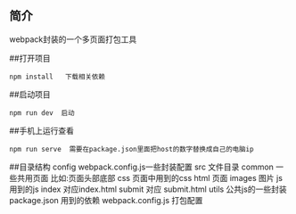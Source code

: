 
## 简介

   webpack封装的一个多页面打包工具 

##打开项目
   
    npm install   下载相关依赖
	
##启动项目

    npm run dev  启动
	
##手机上运行查看

    npm run serve  需要在package.json里面把host的数字替换成自己的电脑ip

##目录结构
	config webpack.config.js一些封装配置
	src 文件目录
	  common 一些共用页面 比如:页面头部底部
	  css 页面中用到的css
	  html 页面
	  images 图片
	  js 用到的js
	    index 对应index.html
		submit 对应 submit.html
		utils 公共js的一些封装
	package.json 用到的依赖
	webpack.config.js  打包配置
